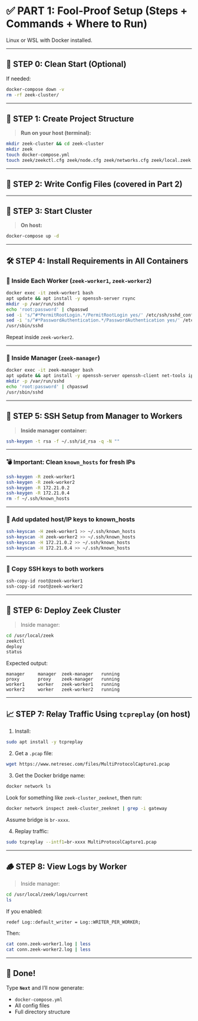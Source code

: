 # ✅ **PART 1: Fool-Proof Setup (Steps + Commands + Where to Run)**

Linux or WSL with Docker installed.

---

## 🔁 STEP 0: Clean Start (Optional)

If needed:

```bash
docker-compose down -v
rm -rf zeek-cluster/
```

---

## 📁 STEP 1: Create Project Structure

> **Run on your host (terminal):**

```bash
mkdir zeek-cluster && cd zeek-cluster
mkdir zeek
touch docker-compose.yml
touch zeek/zeekctl.cfg zeek/node.cfg zeek/networks.cfg zeek/local.zeek
```

---

## 🐳 STEP 2: Write Config Files (covered in Part 2)

---

## 🧰 STEP 3: Start Cluster

> **On host:**

```bash
docker-compose up -d
```

---

## 🛠️ STEP 4: Install Requirements in All Containers

### 🔧 Inside Each Worker (`zeek-worker1`, `zeek-worker2`)

```bash
docker exec -it zeek-worker1 bash
apt update && apt install -y openssh-server rsync
mkdir -p /var/run/sshd
echo 'root:password' | chpasswd
sed -i 's/^#*PermitRootLogin.*/PermitRootLogin yes/' /etc/ssh/sshd_config
sed -i 's/^#*PasswordAuthentication.*/PasswordAuthentication yes/' /etc/ssh/sshd_config
/usr/sbin/sshd
```

Repeat inside `zeek-worker2`.

---

### 🔧 Inside Manager (`zeek-manager`)

```bash
docker exec -it zeek-manager bash
apt update && apt install -y openssh-server openssh-client net-tools iproute2 rsync
mkdir -p /var/run/sshd
echo 'root:password' | chpasswd
/usr/sbin/sshd
```

---

## 🔐 STEP 5: SSH Setup from Manager to Workers

> **Inside manager container:**

```bash
ssh-keygen -t rsa -f ~/.ssh/id_rsa -q -N ""
```

---

### 💣 Important: Clean `known_hosts` for fresh IPs

```bash
ssh-keygen -R zeek-worker1
ssh-keygen -R zeek-worker2
ssh-keygen -R 172.21.0.2
ssh-keygen -R 172.21.0.4
rm -f ~/.ssh/known_hosts
```

---

### 🧾 Add updated host/IP keys to known\_hosts

```bash
ssh-keyscan -H zeek-worker1 >> ~/.ssh/known_hosts
ssh-keyscan -H zeek-worker2 >> ~/.ssh/known_hosts
ssh-keyscan -H 172.21.0.2 >> ~/.ssh/known_hosts
ssh-keyscan -H 172.21.0.4 >> ~/.ssh/known_hosts
```

---

### 🔁 Copy SSH keys to both workers

```bash
ssh-copy-id root@zeek-worker1
ssh-copy-id root@zeek-worker2
```

---

## 🚀 STEP 6: Deploy Zeek Cluster

> Inside manager:

```bash
cd /usr/local/zeek
zeekctl
deploy
status
```

Expected output:

```
manager     manager  zeek-manager   running
proxy       proxy    zeek-manager   running
worker1     worker   zeek-worker1   running
worker2     worker   zeek-worker2   running
```

---

## 📈 STEP 7: Relay Traffic Using `tcpreplay` (on host)

1. Install:

```bash
sudo apt install -y tcpreplay
```

2. Get a `.pcap` file:

```bash
wget https://www.netresec.com/files/MultiProtocolCapture1.pcap
```

3. Get the Docker bridge name:

```bash
docker network ls
```

Look for something like `zeek-cluster_zeeknet`, then run:

```bash
docker network inspect zeek-cluster_zeeknet | grep -i gateway
```

Assume bridge is `br-xxxx`.

4. Replay traffic:

```bash
sudo tcpreplay --intf1=br-xxxx MultiProtocolCapture1.pcap
```

---

## 🪵 STEP 8: View Logs by Worker

> Inside manager:

```bash
cd /usr/local/zeek/logs/current
ls
```

If you enabled:

```zeek
redef Log::default_writer = Log::WRITER_PER_WORKER;
```

Then:

```bash
cat conn.zeek-worker1.log | less
cat conn.zeek-worker2.log | less
```

---

## 📌 Done!

Type **`Next`** and I’ll now generate:

* `docker-compose.yml`
* All config files
* Full directory structure

